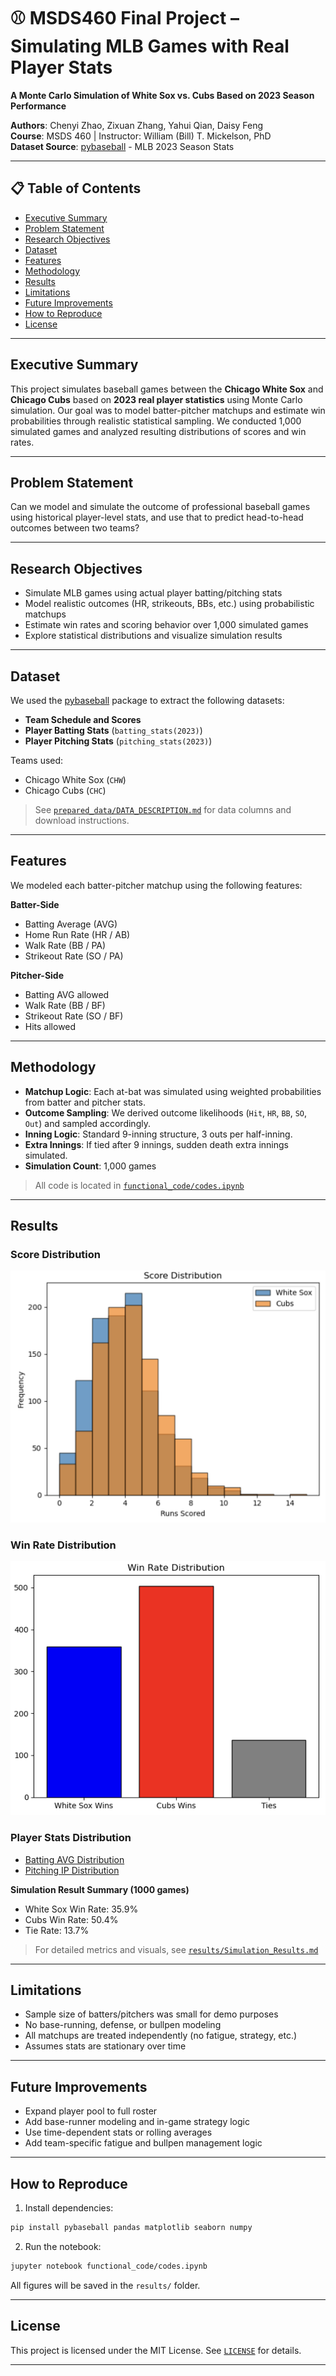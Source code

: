 
# ⚾ MSDS460 Final Project – Simulating MLB Games with Real Player Stats  
**A Monte Carlo Simulation of White Sox vs. Cubs Based on 2023 Season Performance**

**Authors**: Chenyi Zhao, Zixuan Zhang, Yahui Qian, Daisy Feng  
**Course**: MSDS 460 | Instructor: William (Bill) T. Mickelson, PhD  
**Dataset Source**: [pybaseball](https://github.com/jldbc/pybaseball) - MLB 2023 Season Stats  

---

## 📋 Table of Contents

- [Executive Summary](#executive-summary)
- [Problem Statement](#problem-statement)
- [Research Objectives](#research-objectives)
- [Dataset](#dataset)
- [Features](#features)
- [Methodology](#methodology)
- [Results](#results)
- [Limitations](#limitations)
- [Future Improvements](#future-improvements)
- [How to Reproduce](#how-to-reproduce)
- [License](#license)

---

## Executive Summary

This project simulates baseball games between the **Chicago White Sox** and **Chicago Cubs** based on **2023 real player statistics** using Monte Carlo simulation. Our goal was to model batter-pitcher matchups and estimate win probabilities through realistic statistical sampling. We conducted 1,000 simulated games and analyzed resulting distributions of scores and win rates.

---

## Problem Statement

Can we model and simulate the outcome of professional baseball games using historical player-level stats, and use that to predict head-to-head outcomes between two teams?

---

## Research Objectives

- Simulate MLB games using actual player batting/pitching stats  
- Model realistic outcomes (HR, strikeouts, BBs, etc.) using probabilistic matchups  
- Estimate win rates and scoring behavior over 1,000 simulated games  
- Explore statistical distributions and visualize simulation results  

---

## Dataset

We used the [pybaseball](https://github.com/jldbc/pybaseball) package to extract the following datasets:

- **Team Schedule and Scores**  
- **Player Batting Stats** (`batting_stats(2023)`)  
- **Player Pitching Stats** (`pitching_stats(2023)`)

Teams used:  
- Chicago White Sox (`CHW`)  
- Chicago Cubs (`CHC`)  

> See [`prepared_data/DATA_DESCRIPTION.md`](prepared_data/DATA_DESCRIPTION.md) for data columns and download instructions.

---

## Features

We modeled each batter-pitcher matchup using the following features:

**Batter-Side**
- Batting Average (AVG)
- Home Run Rate (HR / AB)
- Walk Rate (BB / PA)
- Strikeout Rate (SO / PA)

**Pitcher-Side**
- Batting AVG allowed
- Walk Rate (BB / BF)
- Strikeout Rate (SO / BF)
- Hits allowed

---

## Methodology

- **Matchup Logic**: Each at-bat was simulated using weighted probabilities from batter and pitcher stats.  
- **Outcome Sampling**: We derived outcome likelihoods (`Hit`, `HR`, `BB`, `SO`, `Out`) and sampled accordingly.  
- **Inning Logic**: Standard 9-inning structure, 3 outs per half-inning.  
- **Extra Innings**: If tied after 9 innings, sudden death extra innings simulated.  
- **Simulation Count**: 1,000 games

> All code is located in [`functional_code/codes.ipynb`](functional_code/codes.ipynb)

---

## Results

### Score Distribution  
![Score Distribution](results/score_distribution.png)

### Win Rate Distribution  
![Win Rate](results/win_rate_distribution.png)

### Player Stats Distribution  
- [Batting AVG Distribution](results/avg_distribution.png)  
- [Pitching IP Distribution](results/ip_distribution.png)

**Simulation Result Summary (1000 games)**  
- White Sox Win Rate: 35.9%  
- Cubs Win Rate: 50.4%  
- Tie Rate: 13.7%

> For detailed metrics and visuals, see [`results/Simulation_Results.md`](results/Simulation_Results.md)

---

## Limitations

- Sample size of batters/pitchers was small for demo purposes  
- No base-running, defense, or bullpen modeling  
- All matchups are treated independently (no fatigue, strategy, etc.)  
- Assumes stats are stationary over time

---

## Future Improvements

- Expand player pool to full roster  
- Add base-runner modeling and in-game strategy logic  
- Use time-dependent stats or rolling averages  
- Add team-specific fatigue and bullpen management logic

---

## How to Reproduce

1. Install dependencies:

```bash
pip install pybaseball pandas matplotlib seaborn numpy
````

2. Run the notebook:

```bash
jupyter notebook functional_code/codes.ipynb
```

All figures will be saved in the `results/` folder.

---

## License

This project is licensed under the MIT License. See [`LICENSE`](LICENSE) for details.

---
